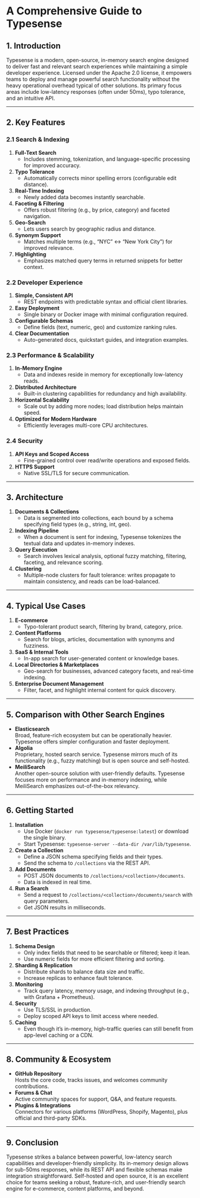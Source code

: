 # A Comprehensive Guide to Typesense

## 1. Introduction
Typesense is a modern, open-source, in-memory search engine designed to deliver fast and relevant search experiences while maintaining a simple developer experience. Licensed under the Apache 2.0 license, it empowers teams to deploy and manage powerful search functionality without the heavy operational overhead typical of other solutions. Its primary focus areas include low-latency responses (often under 50ms), typo tolerance, and an intuitive API.

---

## 2. Key Features

### 2.1 Search & Indexing

1. **Full-Text Search**  
   - Includes stemming, tokenization, and language-specific processing for improved accuracy.
2. **Typo Tolerance**  
   - Automatically corrects minor spelling errors (configurable edit distance).
3. **Real-Time Indexing**  
   - Newly added data becomes instantly searchable.
4. **Faceting & Filtering**  
   - Offers robust filtering (e.g., by price, category) and faceted navigation.
5. **Geo-Search**  
   - Lets users search by geographic radius and distance.
6. **Synonym Support**  
   - Matches multiple terms (e.g., “NYC” ↔ “New York City”) for improved relevance.
7. **Highlighting**  
   - Emphasizes matched query terms in returned snippets for better context.

### 2.2 Developer Experience

1. **Simple, Consistent API**  
   - REST endpoints with predictable syntax and official client libraries.
2. **Easy Deployment**  
   - Single binary or Docker image with minimal configuration required.
3. **Configurable Schemas**  
   - Define fields (text, numeric, geo) and customize ranking rules.
4. **Clear Documentation**  
   - Auto-generated docs, quickstart guides, and integration examples.

### 2.3 Performance & Scalability

1. **In-Memory Engine**  
   - Data and indexes reside in memory for exceptionally low-latency reads.
2. **Distributed Architecture**  
   - Built-in clustering capabilities for redundancy and high availability.
3. **Horizontal Scalability**  
   - Scale out by adding more nodes; load distribution helps maintain speed.
4. **Optimized for Modern Hardware**  
   - Efficiently leverages multi-core CPU architectures.

### 2.4 Security

1. **API Keys and Scoped Access**  
   - Fine-grained control over read/write operations and exposed fields.
2. **HTTPS Support**  
   - Native SSL/TLS for secure communication.

---

## 3. Architecture

1. **Documents & Collections**  
   - Data is segmented into collections, each bound by a schema specifying field types (e.g., string, int, geo).
2. **Indexing Pipeline**  
   - When a document is sent for indexing, Typesense tokenizes the textual data and updates in-memory indexes.
3. **Query Execution**  
   - Search involves lexical analysis, optional fuzzy matching, filtering, faceting, and relevance scoring.
4. **Clustering**  
   - Multiple-node clusters for fault tolerance: writes propagate to maintain consistency, and reads can be load-balanced.

---

## 4. Typical Use Cases

1. **E-commerce**  
   - Typo-tolerant product search, filtering by brand, category, price.
2. **Content Platforms**  
   - Search for blogs, articles, documentation with synonyms and fuzziness.
3. **SaaS & Internal Tools**  
   - In-app search for user-generated content or knowledge bases.
4. **Local Directories & Marketplaces**  
   - Geo-search for businesses, advanced category facets, and real-time indexing.
5. **Enterprise Document Management**  
   - Filter, facet, and highlight internal content for quick discovery.

---

## 5. Comparison with Other Search Engines

- **Elasticsearch**  
  Broad, feature-rich ecosystem but can be operationally heavier. Typesense offers simpler configuration and faster deployment.  
- **Algolia**  
  Proprietary, hosted search service. Typesense mirrors much of its functionality (e.g., fuzzy matching) but is open source and self-hosted.  
- **MeiliSearch**  
  Another open-source solution with user-friendly defaults. Typesense focuses more on performance and in-memory indexing, while MeiliSearch emphasizes out-of-the-box relevancy.

---

## 6. Getting Started

1. **Installation**  
   - Use Docker (`docker run typesense/typesense:latest`) or download the single binary.  
   - Start Typesense: `typesense-server --data-dir /var/lib/typesense`.
2. **Create a Collection**  
   - Define a JSON schema specifying fields and their types.  
   - Send the schema to `/collections` via the REST API.
3. **Add Documents**  
   - POST JSON documents to `/collections/<collection>/documents`.  
   - Data is indexed in real time.
4. **Run a Search**  
   - Send a request to `/collections/<collection>/documents/search` with query parameters.  
   - Get JSON results in milliseconds.

---

## 7. Best Practices

1. **Schema Design**  
   - Only index fields that need to be searchable or filtered; keep it lean.  
   - Use numeric fields for more efficient filtering and sorting.
2. **Sharding & Replication**  
   - Distribute shards to balance data size and traffic.  
   - Increase replicas to enhance fault tolerance.
3. **Monitoring**  
   - Track query latency, memory usage, and indexing throughput (e.g., with Grafana + Prometheus).
4. **Security**  
   - Use TLS/SSL in production.  
   - Deploy scoped API keys to limit access where needed.
5. **Caching**  
   - Even though it’s in-memory, high-traffic queries can still benefit from app-level caching or a CDN.

---

## 8. Community & Ecosystem

- **GitHub Repository**  
  Hosts the core code, tracks issues, and welcomes community contributions.
- **Forums & Chat**  
  Active community spaces for support, Q&A, and feature requests.
- **Plugins & Integrations**  
  Connectors for various platforms (WordPress, Shopify, Magento), plus official and third-party SDKs.

---

## 9. Conclusion

Typesense strikes a balance between powerful, low-latency search capabilities and developer-friendly simplicity. Its in-memory design allows for sub-50ms responses, while its REST API and flexible schemas make integration straightforward. Self-hosted and open source, it is an excellent choice for teams seeking a robust, feature-rich, and user-friendly search engine for e-commerce, content platforms, and beyond.
